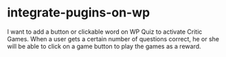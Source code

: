 # integrate-pugins-on-wp
I want to add a button or clickable word on WP Quiz to activate Critic Games.  When a user gets a certain number of questions correct, he or she will be able to click on a game button to play the games as a reward.
